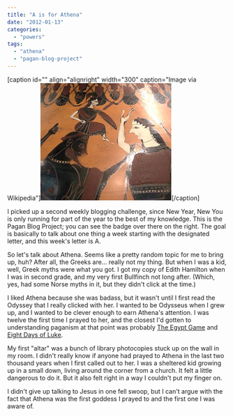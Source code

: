 ```yaml
---
title: "A is for Athena"
date: "2012-01-13"
categories: 
  - "powers"
tags: 
  - "athena"
  - "pagan-blog-project"
---
```


\[caption id="" align="alignright" width="300" caption="Image via Wikipedia"\][![Birth of weaponed Athena who emerged from Zeus...](images/300px-Amphora_birth_Athena_Louvre_F32.jpg "Birth of weaponed Athena who emerged from Zeus...")](http://commons.wikipedia.org/wiki/File:Amphora_birth_Athena_Louvre_F32.jpg)\[/caption\]

I picked up a second weekly blogging challenge, since New Year, New You is only running for part of the year to the best of my knowledge. This is the Pagan Blog Project; you can see the badge over there on the right. The goal is basically to talk about one thing a week starting with the designated letter, and this week's letter is A.

So let's talk about Athena. Seems like a pretty random topic for me to bring up, huh? After all, the Greeks are... really not my thing. But when I was a kid, well, Greek myths were what you got. I got my copy of Edith Hamilton when I was in second grade, and my very first Bullfinch not long after. (Which, yes, had some Norse myths in it, but they didn't click at the time.)

I liked Athena because she was badass, but it wasn't until I first read the Odyssey that I really clicked with her. I wanted to be Odysseus when I grew up, and I wanted to be clever enough to earn Athena's attention. I was twelve the first time I prayed to her, and the closest I'd gotten to understanding paganism at that point was probably [The Egypt Game](http://en.wikipedia.org/wiki/The_Egypt_Game "The Egypt Game") and [Eight Days of Luke](http://en.wikipedia.org/wiki/Eight_Days_of_Luke "Eight Days of Luke").

My first "altar" was a bunch of library photocopies stuck up on the wall in my room. I didn't really know if anyone had prayed to Athena in the last two thousand years when I first called out to her. I was a sheltered kid growing up in a small down, living around the corner from a church. It felt a little dangerous to do it. But it also felt right in a way I couldn't put my finger on.

I didn't give up talking to Jesus in one fell swoop, but I can't argue with the fact that Athena was the first goddess I prayed to and the first one I was aware of.
